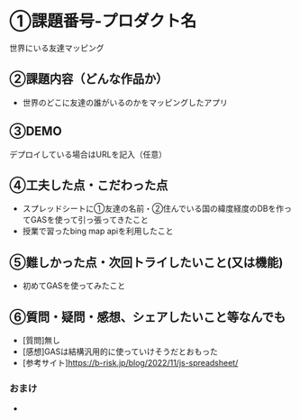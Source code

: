 # ①課題番号-プロダクト名

世界にいる友達マッピング

## ②課題内容（どんな作品か）

- 世界のどこに友達の誰がいるのかをマッピングしたアプリ

## ③DEMO

デプロイしている場合はURLを記入（任意）

## ④工夫した点・こだわった点

- スプレッドシートに①友達の名前・②住んでいる国の緯度経度のDBを作ってGASを使って引っ張ってきたこと
- 授業で習ったbing map apiを利用したこと

## ⑤難しかった点・次回トライしたいこと(又は機能)

- 初めてGASを使ってみたこと

## ⑥質問・疑問・感想、シェアしたいこと等なんでも

- [質問]無し
- [感想]GASは結構汎用的に使っていけそうだとおもった
- [参考サイト]https://b-risk.jp/blog/2022/11/js-spreadsheet/

### おまけ

- 

